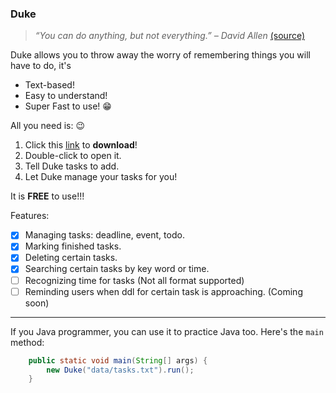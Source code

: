 ### Duke
> *“You can do anything, but not everything.” – David Allen* [(source)](https://dansilvestre.com/productivity-quotes/)

Duke allows you to throw away the worry of remembering things you will have to do, it's
* Text-based!
* Easy to understand!
* Super Fast to use! :grin:

All you need is: :wink:
   1. Click this [link](https://github.com/HangZelin/ip) to **download**!
   2. Double-click to open it.
   3. Tell Duke tasks to add.
   4. Let Duke manage your tasks for you!
  
It is **FREE** to use!!!

Features:
- [x] Managing tasks: deadline, event, todo. 
- [x] Marking finished tasks.
- [x] Deleting certain tasks.
- [x] Searching certain tasks by key word or time.  
- [ ] Recognizing time for tasks (Not all format supported)
- [ ] Reminding users when ddl for certain task is approaching. (Coming soon)

****
If you Java programmer, you can use it to practice Java too. Here's the `main` method:
```java
    public static void main(String[] args) {
        new Duke("data/tasks.txt").run();
    }
```
